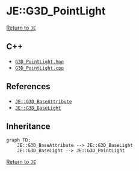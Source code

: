 # JE::G3D_PointLight

[Return to `JE`](/docs/je.md)

## C++

- [`G3D_PointLight.hpp`](/src/je/G3D_PointLight.hpp)
- [`G3D_PointLight.cpp`](/src/je/G3D_PointLight.cpp)

## References

- [`JE::G3D_BaseAttribute`](/docs/je/G3D_BaseAttribute.md)
- [`JE::G3D_BaseLight`](/docs/je/G3D_BaseLight.md)

## Inheritance

```mermaid
graph TD;
    JE::G3D_BaseAttribute --> JE::G3D_BaseLight
    JE::G3D_BaseLight --> JE::G3D_PointLight
```

[Return to `JE`](/docs/je.md)